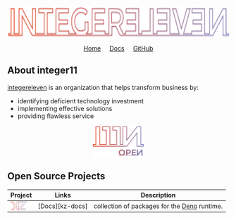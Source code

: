 <p align="center">
  <a href="https://integereleven.com" title="integereleven website">
    <img
      alt="integereleven logo"
      height="70"
      src="https://raw.githubusercontent.com/i11n/.github/main/svg/brand/color/text-stroke.svg"
    />
  </a>
</p>
<p align="center">
  <a href="https://integereleven.com" title="integereleven website">Home</a> &nbsp; &nbsp;
  <a href="https://docs.integereleven.com" title="integereleven documentation">Docs</a>  &nbsp; &nbsp;
  <a href="https://github.com/i11n" title="integereleven GitHub">GitHub</a>
</p>

<p align="center">
<!-- Social badges -->
</p>

## About integer11

[integereleven][i11n] is an organization that helps transform business by:
* identifying deficient technology investment
* implementing effective solutions
* providing flawless service
<p align="center">
    <img
      alt="integereleven logo"
      height="70"
      src="https://raw.githubusercontent.com/i11n/.github/main/svg/brand/color/open-stroke.svg"
    />
</p>

## Open Source Projects

| Project | Links | Description |
|---|---|---|
| <img alt="kz" src="https://raw.githubusercontent.com/i11n/.github/main/svg/kz/color/kz.svg" height="20" style="vertical-align: bottom"/> | [Docs][kz-docs] | collection of packages for the [Deno][deno] runtime. |


[deno]: https://deno.land "Deno homepage"
[i11n]: https://github.com/i11n "integereleven on GitHub"
[kz-io-docs]: https://docs.integereleven.com/kz "kz documentation"
